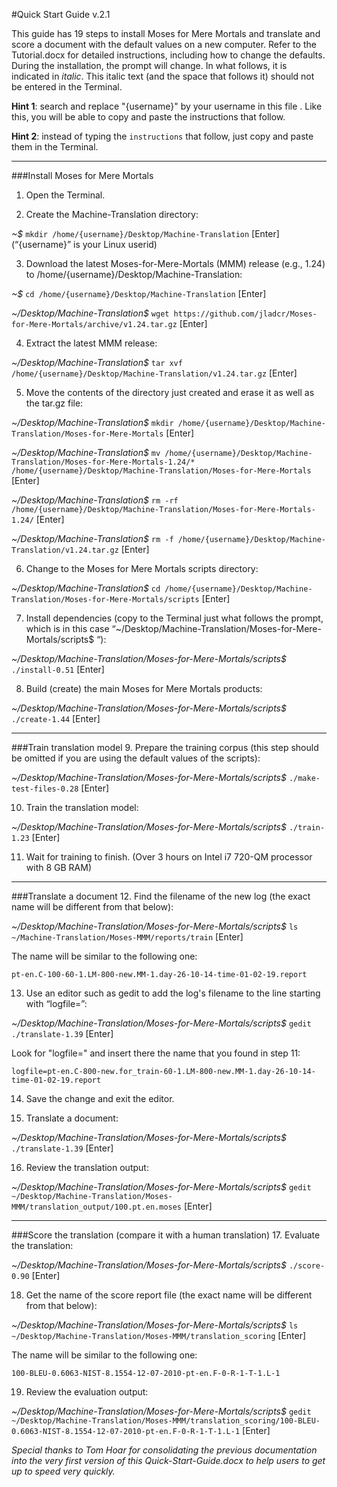 #Quick Start Guide v.2.1

This guide has 19 steps to install Moses for Mere Mortals and translate and score a document with the default values on a new computer. Refer to the Tutorial.docx for detailed instructions, including how to change the defaults. During the installation, the prompt will change. In what follows, it is indicated in _italic_. This italic text (and the space that follows it) should not be entered in the Terminal. 

**Hint 1**: search and replace "{username}" by your username in this file . Like this, you will be able to copy and paste the instructions that follow.

**Hint 2**: instead of typing the `instructions` that follow, just copy and paste them in the Terminal.
___
###Install Moses for Mere Mortals 
1. Open the Terminal.

2. Create the Machine-Translation directory:

  _~$_ `mkdir /home/{username}/Desktop/Machine-Translation` [Enter] (“{username}” is your Linux userid)
  
3. Download the latest Moses-for-Mere-Mortals (MMM) release (e.g., 1.24) to /home/{username}/Desktop/Machine-Translation:

  _~$_ `cd /home/{username}/Desktop/Machine-Translation` [Enter]
  
  _~/Desktop/Machine-Translation$_ `wget https://github.com/jladcr/Moses-for-Mere-Mortals/archive/v1.24.tar.gz` [Enter]
  
4. Extract the latest MMM release:
 
  _~/Desktop/Machine-Translation$_ `tar xvf /home/{username}/Desktop/Machine-Translation/v1.24.tar.gz` [Enter]
  
5. Move the contents of the directory just created and erase it as well as the tar.gz file:

  _~/Desktop/Machine-Translation$_ `mkdir /home/{username}/Desktop/Machine-Translation/Moses-for-Mere-Mortals` [Enter]
  
  _~/Desktop/Machine-Translation$_ `mv /home/{username}/Desktop/Machine-Translation/Moses-for-Mere-Mortals-1.24/* /home/{username}/Desktop/Machine-Translation/Moses-for-Mere-Mortals` [Enter]
  
  _~/Desktop/Machine-Translation$_ `rm -rf /home/{username}/Desktop/Machine-Translation/Moses-for-Mere-Mortals-1.24/` [Enter]
  
  _~/Desktop/Machine-Translation$_ `rm -f /home/{username}/Desktop/Machine-Translation/v1.24.tar.gz` [Enter]
   
6. Change to the Moses for Mere Mortals scripts directory:

  _~/Desktop/Machine-Translation$_ `cd /home/{username}/Desktop/Machine-Translation/Moses-for-Mere-Mortals/scripts` [Enter]
  
7. Install dependencies (copy to the Terminal just what follows the prompt, which is in this case “~/Desktop/Machine-Translation/Moses-for-Mere-Mortals/scripts$ “):

  _~/Desktop/Machine-Translation/Moses-for-Mere-Mortals/scripts$_ `./install-0.51` [Enter]
  
8. Build (create) the main Moses for Mere Mortals products:

  _~/Desktop/Machine-Translation/Moses-for-Mere-Mortals/scripts$_ `./create-1.44` [Enter]
___  
###Train translation model 
9. Prepare the training corpus (this step should be omitted if you are using the default values of the scripts): 

  _~/Desktop/Machine-Translation/Moses-for-Mere-Mortals/scripts$_ `./make-test-files-0.28` [Enter]
   
10. Train the translation model:

  _~/Desktop/Machine-Translation/Moses-for-Mere-Mortals/scripts$_ `./train-1.23` [Enter]
  
11. Wait for training to finish. (Over 3 hours on Intel i7 720-QM processor with 8 GB RAM)
___
###Translate a document
12. Find the filename of the new log (the exact name will be different from that below):
 
  _~/Desktop/Machine-Translation/Moses-for-Mere-Mortals/scripts$_ `ls ~/Machine-Translation/Moses-MMM/reports/train` [Enter]
  
  The name will be similar to the following one:
  
    pt-en.C-100-60-1.LM-800-new.MM-1.day-26-10-14-time-01-02-19.report
    
13. Use an editor such as gedit to add the log's filename to the line starting with “logfile=”:
 
  _~/Desktop/Machine-Translation/Moses-for-Mere-Mortals/scripts$_ `gedit ./translate-1.39` [Enter]
  
  Look for "logfile=" and insert there the name that you found in step 11:
  
    logfile=pt-en.C-800-new.for_train-60-1.LM-800-new.MM-1.day-26-10-14-time-01-02-19.report
    
14. Save the change and exit the editor.

15. Translate a document:
 
  _~/Desktop/Machine-Translation/Moses-for-Mere-Mortals/scripts$_ `./translate-1.39` [Enter]
  
16. Review the translation output: 

  _~/Desktop/Machine-Translation/Moses-for-Mere-Mortals/scripts$_ `gedit ~/Desktop/Machine-Translation/Moses-MMM/translation_output/100.pt.en.moses` [Enter]
___  
###Score the translation (compare it with a human translation)
17. Evaluate the translation:
 
  _~/Desktop/Machine-Translation/Moses-for-Mere-Mortals/scripts$_ `./score-0.90` [Enter]
  
18. Get the name of the score report file (the exact name will be different from that below):
 
  _~/Desktop/Machine-Translation/Moses-for-Mere-Mortals/scripts$_ `ls ~/Desktop/Machine-Translation/Moses-MMM/translation_scoring` [Enter] 

  The name will be similar to the following one:

    100-BLEU-0.6063-NIST-8.1554-12-07-2010-pt-en.F-0-R-1-T-1.L-1 
    
19. Review the evaluation output: 

  _~/Desktop/Machine-Translation/Moses-for-Mere-Mortals/scripts$_ `gedit ~/Desktop/Machine-Translation/Moses-MMM/translation_scoring/100-BLEU-0.6063-NIST-8.1554-12-07-2010-pt-en.F-0-R-1-T-1.L-1` [Enter] 

_Special thanks to Tom Hoar for consolidating the previous documentation into the very first version of this Quick-Start-Guide.docx to help users to get up to speed very quickly._
